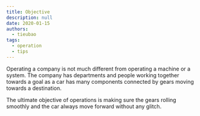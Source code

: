 ```yaml
---
title: Objective
description: null
date: 2020-01-15
authors:
  - tieubao
tags:
  - operation
  - tips
---
```


Operating a company is not much different from operating a machine or a system. The company has departments and people working together towards a goal as a car has many components connected by gears moving towards a destination.

The ultimate objective of operations is making sure the gears rolling smoothly and the car always move forward without any glitch.
